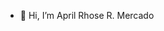 - 👋 Hi, I’m April Rhose R. Mercado

<!---
aprilrhose/aprilrhose is a ✨ special ✨ repository because its `README.md` (this file) appears on your GitHub profile.
You can click the Preview link to take a look at your changes.
--->
